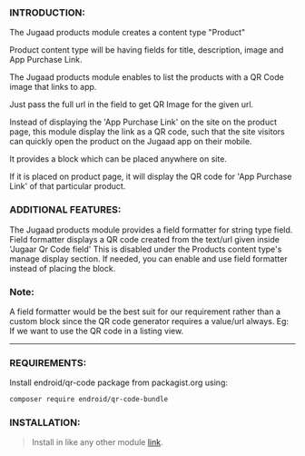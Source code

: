 ### INTRODUCTION:

The Jugaad products module creates a content type "Product"

Product content type will be having fields for title, description, image and App Purchase Link.

The Jugaad products module enables to list the products with a QR Code image that links to app.

Just pass the full url in the field to get QR Image for the given url.

Instead of displaying the 'App Purchase Link' on the site on the product page, this module display the link as a QR code, such that the site visitors can quickly open the product on the Jugaad app on their mobile.

It provides a block which can be placed anywhere on site.

If it is placed on product page, it will display the QR code for 'App Purchase Link' of that particular product.


### ADDITIONAL FEATURES:
The Jugaad products module provides a field formatter for string type field.
Field formatter displays a QR code created from the text/url given inside 'Jugaar Qr Code field'
This is disabled under the Products content type's manage display section. If needed, you can enable and use field formatter instead of placing the block.


### Note: 
A field formatter would be the best suit for our requirement rather than a custom block since the QR code generator requires a value/url always. Eg: If we want to use the QR code in a listing view.



*********
### REQUIREMENTS:

Install endroid/qr-code package from packagist.org using:
```bash
composer require endroid/qr-code-bundle
```


### INSTALLATION:

> Install in like any other module [link](https://www.drupal.org/docs/8/extending-drupal-8/installing-drupal-8-modules).

